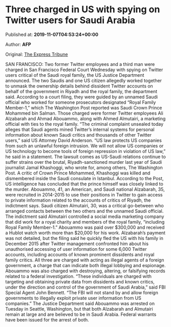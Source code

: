 
# Three charged in US with spying on Twitter users for Saudi Arabia

Published at: **2019-11-07T04:53:24+00:00**

Author: **AFP**

Original: [The Express Tribune](https://tribune.com.pk/story/2095172/3-three-charged-us-spying-twitter-users-saudi-arabia/)

SAN FRANCISCO: Two former Twitter employees and a third man were charged in San Francisco Federal Court Wednesday with spying on Twitter users critical of the Saudi royal family, the US Justice Department announced.
The two Saudis and one US citizen allegedly worked together to unmask the ownership details behind dissident Twitter accounts on behalf of the government in Riyadh and the royal family, the department said.
According to a court filing, they were guided by an unnamed Saudi official who worked for someone prosecutors designated “Royal Family Member-1,” which The Washington Post reported was Saudi Crown Prince Mohammed bin Salman.
Those charged were former Twitter employees Ali Alzabarah and Ahmad Abouammo, along with Ahmed Almutairi, a marketing official with ties to the royal family.
“The criminal complaint unsealed today alleges that Saudi agents mined Twitter’s internal systems for personal information about known Saudi critics and thousands of other Twitter users,” said US Attorney David Anderson.
“US law protects US companies from such an unlawful foreign intrusion. We will not allow US companies or US technology to become tools of foreign repression in violation of US law,” he said in a statement.
The lawsuit comes as US-Saudi relations continue to suffer strains over the brutal, Riyadh-sanctioned murder last year of Saudi journalist Jamal Khashoggi, who wrote for, among others, The Washington Post.
A critic of Crown Prince Mohammed, Khashoggi was killed and dismembered inside the Saudi consulate in Istanbul.
According to the Post, US intelligence has concluded that the prince himself was closely linked to the murder.
Abouammo, 41, an American, and Saudi national Alzabarah, 35, were recruited in 2014-2015 to use their positions in Twitter to gain access to private information related to the accounts of critics of Riyadh, the indictment says.
Saudi citizen Almutairi, 30, was a critical go-between who arranged contacts between the two others and the unnamed Saudi official.
The indictment said Almutairi controlled a social media marketing company that did work for a royal charity and members of the royal family, “including Royal Family Member-1.”
Abouammo was paid over $300,000 and received a Hublot watch worth more than $20,000 for his work.
Alzabarah’s payment was not detailed, but the filing said he quickly fled the US with his family in December 2015 after Twitter management confronted him about his unauthorised accessing of user information for some 6,000 Twitter accounts, including accounts of known prominent dissidents and royal family critics.
All three are charged with acting as illegal agents of a foreign government, a charge that can indicate both illegal lobbying and espionage.
Abouammo was also charged with destroying, altering, or falsifying records related to a federal investigation.
“These individuals are charged with targeting and obtaining private data from dissidents and known critics, under the direction and control of the government of Saudi Arabia,” said FBI Special Agent John Bennett.
“The FBI will not stand by and allow foreign governments to illegally exploit private user information from US companies.”
The Justice Department said Abouammo was arrested on Tuesday in Seattle, Washington, but that both Alzabarah and Almutairi remain at large and are believed to be in Saudi Arabia.
Federal warrants have been issued for the arrest of both.
